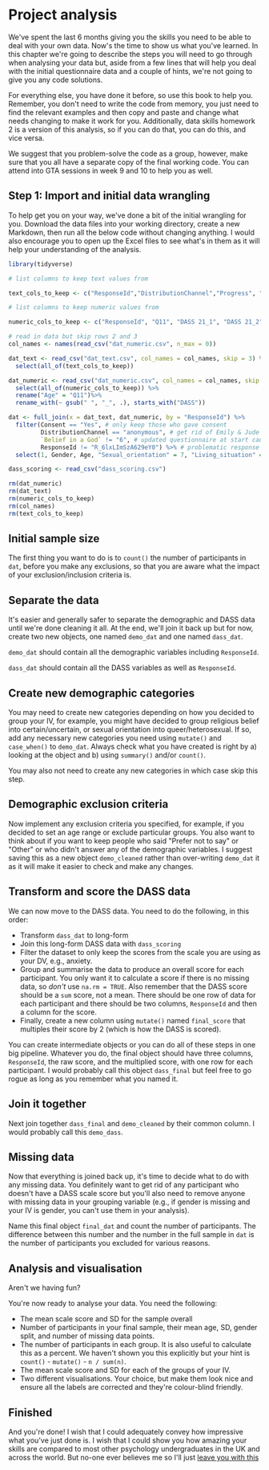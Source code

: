 # Project analysis

We've spent the last 6 months giving you the skills you need to be able to deal with your own data. Now's the time to show us what you've learned. In this chapter we're going to describe the steps you will need to go through when analysing your data but, aside from a few lines that will help you deal with the initial questionnaire data and a couple of hints, we're not going to give you any code solutions. 

For everything else, you have done it before, so use this book to help you. Remember, you don't need to write the code from memory, you just need to find the relevant examples and then copy and paste and change what needs changing to make it work for you. Additionally, data skills homework 2 is a version of this analysis, so if you can do that, you can do this, and vice versa.

We suggest that you problem-solve the code as a group, however, make sure that you all have a separate copy of the final working code. You can attend into GTA sessions in week 9 and 10 to help you as well.

## Step 1: Import and initial data wrangling

To help get you on your way, we've done a bit of the initial wrangling for you. Download the data files into your working directory, create a new Markdown, then run all the below code without changing anything. I would also encourage you to open up the Excel files to see what's in them as it will help your understanding of the analysis.


```r
library(tidyverse)

# list columns to keep text values from

text_cols_to_keep <- c("ResponseId","DistributionChannel","Progress", "Finished", "Consent", "Gender", "Sexual orientation", "Living situation", "Belief in a God")

# list columns to keep numeric values from

numeric_cols_to_keep <- c("ResponseId", "Q11", "DASS 21_1",	"DASS 21_2",	"DASS 21_3",	"DASS 21_4",	"DASS 21_5",	"DASS 21_6",	"DASS 21_7",	"DASS 21_8",	"DASS 21_9",	"DASS 21_10",	"DASS 21_11",	"DASS 21_12",	"DASS 21_13", "DASS 21_14",	"DASS 21_15",	"DASS 21_16",	"DASS 21_17",	"DASS 21_18",	"DASS 21_19",	"DASS 21_20",	"DASS 21_21") 

# read in data but skip rows 2 and 3
col_names <- names(read_csv("dat_numeric.csv", n_max = 0))

dat_text <- read_csv("dat_text.csv", col_names = col_names, skip = 3) %>%
  select(all_of(text_cols_to_keep))

dat_numeric <- read_csv("dat_numeric.csv", col_names = col_names, skip = 3) %>%
  select(all_of(numeric_cols_to_keep)) %>%
  rename("Age" = "Q11")%>%
  rename_with(~ gsub(" ", "_", .), starts_with("DASS"))

dat <- full_join(x = dat_text, dat_numeric, by = "ResponseId") %>%
  filter(Consent == "Yes", # only keep those who gave consent
         DistributionChannel == "anonymous", # get rid of Emily & Jude preview data
         `Belief in a God` != "6", # updated questionnaire at start caused bug in response
         ResponseId != "R_6lxLImSzA629eY0") %>% # problematic response pattern
  select(1, Gender, Age, "Sexual_orientation" = 7, "Living_situation" = 8, "Belief_god" = 9, 11:31)

dass_scoring <- read_csv("dass_scoring.csv")

rm(dat_numeric)
rm(dat_text)
rm(numeric_cols_to_keep)
rm(col_names)
rm(text_cols_to_keep)
```

## Initial sample size

The first thing you want to do is to `count()` the number of participants in `dat`, before you make any exclusions, so that you are aware what the impact of your exclusion/inclusion criteria is.

## Separate the data

It's easier and generally safer to separate the demographic and DASS data until we're done cleaning it all. At the end, we'll join it back up but for now, create two new objects, one named `demo_dat` and one named `dass_dat`. 

`demo_dat` should contain all the demographic variables including `ResponseId`. 

`dass_dat` should contain all the DASS variables as well as `ResponseId`.

## Create new demographic categories

You may need to create new categories depending on how you decided to group your IV, for example, you might have decided to group religious belief into certain/uncertain, or sexual orientation into queer/heterosexual. If so, add any necessary new categories you need using `mutate()` and `case_when()` to `demo_dat`. Always check what you have created is right by a) looking at the object and b) using `summary()` and/or `count()`.

You may also not need to create any new categories in which case skip this step.

## Demographic exclusion criteria

Now implement any exclusion criteria you specified, for example, if you decided to set an age range or exclude particular groups. You also want to think about if you want to keep people who said "Prefer not to say" or "Other" or who didn't answer any of the demographic variables. I suggest saving this as a new object `demo_cleaned` rather than over-writing `demo_dat` it as it will make it easier to check and make any changes.

## Transform and score the DASS data

We can now move to the DASS data. You need to do the following, in this order:

* Transform `dass_dat` to long-form
* Join this long-form DASS data with `dass_scoring`
* Filter the dataset to only keep the scores from the scale you are using as your DV, e.g., anxiety.
* Group and summarise the data to produce an overall score for each participant. You only want it to calculate a score if there is no missing data, so *don't* use `na.rm = TRUE`. Also remember that the DASS score should be a `sum` score, not a mean. There should be one row of data for each participant and there should be two columns, `ResponseId` and then a column for the score. 
* Finally, create a new column using `mutate()` named `final_score` that multiples their score by 2 (which is how the DASS is scored).

You can create intermediate objects or you can do all of these steps in one big pipeline. Whatever you do, the final object should have three columns, `ResponseId`, the raw score, and the multiplied score, with one row for each participant. I would probably call this object `dass_final` but feel free to go rogue as long as you remember what you named it.
 
## Join it together

Next join together `dass_final` and `demo_cleaned` by their common column. I would probably call this `demo_dass`.

## Missing data

Now that everything is joined back up, it's time to decide what to do with any missing data. You definitely want to get rid of any participant who doesn't have a DASS scale score but you'll also need to remove anyone with missing data in your grouping variable (e.g., if gender is missing and your IV is gender, you can't use them in your analysis).

Name this final object `final_dat` and count the number of participants. The difference between this number and the number in the full sample in `dat` is the number of participants you excluded for various reasons.

## Analysis and visualisation

Aren't we having fun?

You're now ready to analyse your data. You need the following:

* The mean scale score and SD for the sample overall
* Number of participants in your final sample, their mean age, SD, gender split, and number of missing data points.
* The number of participants in each group. It is also useful to calculate this as a percent. We haven't shown you this explicitly but your hint is `count()` - `mutate()` - `n / sum(n)`.
* The mean scale score and SD for each of the groups of your IV.
* Two different visualisations. Your choice, but make them look nice and ensure all the labels are corrected and they're colour-blind friendly.

## Finished

And you're done! I wish that I could adequately convey how impressive what you've just done is. I wish that I could show you how amazing your skills are compared to most other psychology undergraduates in the UK and across the world. But no-one ever believes me so I'll just [leave you with this](https://www.tiktok.com/@chelseaparlettpelleriti/video/7016838746108710149?_r=1&_t=8ZtxKOe3sHe)



